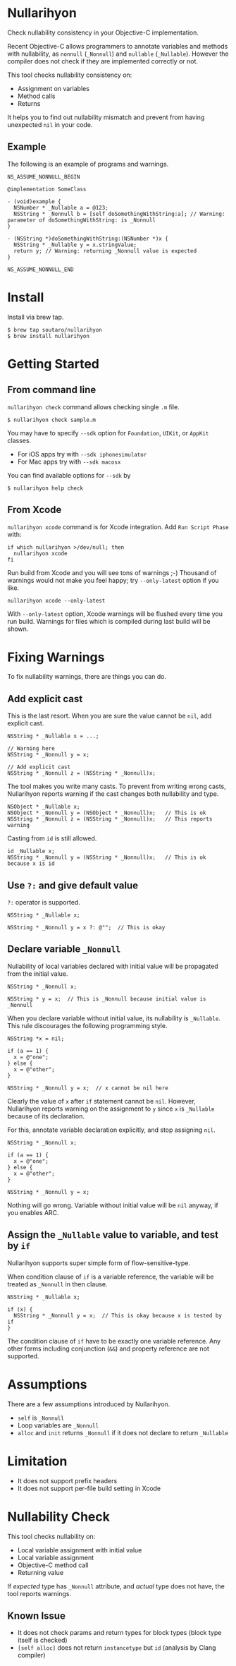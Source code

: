 # Nullarihyon

Check nullability consistency in your Objective-C implementation.

Recent Objective-C allows programmers to annotate variables and methods with nullability, as `nonnull` (`_Nonnull`) and `nullable` (`_Nullable`).
However the compiler does not check if they are implemented correctly or not.

This tool checks nullability consistency on:

* Assignment on variables
* Method calls
* Returns

It helps you to find out nullability mismatch and prevent from having unexpected `nil` in your code.

## Example

The following is an example of programs and warnings.

```objc
NS_ASSUME_NONNULL_BEGIN

@implementation SomeClass

- (void)example {
  NSNumber * _Nullable a = @123;
  NSString * _Nonnull b = [self doSomethingWithString:a]; // Warning: parameter of doSomethingWithString: is _Nonnull
}

- (NSString *)doSomethingWithString:(NSNumber *)x {
  NSString * _Nullable y = x.stringValue;
  return y; // Warning: returning _Nonnull value is expected
}

NS_ASSUME_NONNULL_END
```

# Install

Install via brew tap.

```
$ brew tap soutaro/nullarihyon
$ brew install nullarihyon
```

# Getting Started

## From command line

`nullarihyon check` command allows checking single `.m` file.

```
$ nullarihyon check sample.m
```

You may have to specify `--sdk` option for `Foundation`, `UIKit`, or `AppKit` classes.

* For iOS apps try with `--sdk iphonesimulator`
* For Mac apps try with `--sdk macosx`

You can find available options for `--sdk` by

```
$ nullarihyon help check
```

## From Xcode

`nullarihyon xcode` command is for Xcode integration.
Add `Run Script Phase` with:

```
if which nullarihyon >/dev/null; then
  nullarihyon xcode
fi
```

Run build from Xcode and you will see tons of warnings ;-)
Thousand of warnings would not make you feel happy; try `--only-latest` option if you like.

```
nullarihyon xcode --only-latest
```

With `--only-latest` option, Xcode warnings will be flushed every time you run build.
Warnings for files which is compiled during last build will be shown.

# Fixing Warnings

To fix nullability warnings, there are things you can do.

## Add explicit cast

This is the last resort.
When you are sure the value cannot be `nil`, add explicit cast.

```objc
NSString * _Nullable x = ...;

// Warning here
NSString * _Nonnull y = x;

// Add explicit cast
NSString * _Nonnull z = (NSString * _Nonnull)x;
```

The tool makes you write many casts.
To prevent from writing wrong casts, Nullarihyon reports warning if the cast changes both nullability and type.

```
NSObject * _Nullable x;
NSObject * _Nonnull y = (NSObject * _Nonnull)x;   // This is ok
NSString * _Nonnull z = (NSString * _Nonnull)x;   // This reports warning
```

Casting from `id` is still allowed.

```
id _Nullable x;
NSString * _Nonnull y = (NSString * _Nonnull)x;   // This is ok because x is id
```

## Use `?:` and give default value

`?:` operator is supported.

```objc
NSString * _Nullable x;

NSString * _Nonnull y = x ?: @"";  // This is okay
```

## Declare variable `_Nonnull`

Nullability of local variables declared with initial value will be propagated from the initial value.

```objc
NSString * _Nonnull x;

NSString * y = x;  // This is _Nonnull because initial value is _Nonnull
```

When you declare variable without initial value, its nullability is `_Nullable`.
This rule discourages the following programming style.

```objc
NSString *x = nil;

if (a == 1) {
  x = @"one";
} else {
  x = @"other";
}

NSString * _Nonnull y = x;  // x cannot be nil here
```

Clearly the value of `x` after `if` statement cannot be `nil`.
However, Nullarihyon reports warning on the assignment to `y` since `x` is `_Nullable` because of its declaration.

For this, annotate variable declaration explicitly, and stop assigning `nil`.

```objc
NSString * _Nonnull x;

if (a == 1) {
  x = @"one";
} else {
  x = @"other";
}

NSString * _Nonnull y = x;
```

Nothing will go wrong.
Variable without initial value will be `nil` anyway, if you enables ARC.

## Assign the `_Nullable` value to variable, and test by `if`

Nullarihyon supports super simple form of flow-sensitive-type.

When condition clause of `if` is a variable reference, the variable will be treated as `_Nonnull` in then clause.

```objc
NSString * _Nullable x;

if (x) {
  NSString * _Nonnull y = x;  // This is okay because x is tested by if
}
```

The condition clause of `if` have to be exactly one variable reference.
Any other forms including conjunction (`&&`) and property reference are not supported.

# Assumptions

There are a few assumptions introduced by Nullarihyon.

* `self` is `_Nonnull`
* Loop variables are `_Nonnull`
* `alloc` and `init` returns `_Nonnull` if it does not declare to return `_Nullable`

# Limitation

* It does not support prefix headers
* It does not support per-file build setting in Xcode

# Nullability Check

This tool checks nullability on:

* Local variable assignment with initial value
* Local variable assignment
* Objective-C method call
* Returning value

If *expected* type has `_Nonnull` attribute, and *actual* type does not have, the tool reports warnings.

## Known Issue

* It does not check params and return types for block types (block type itself is checked)
* `[self alloc]` does not return `instancetype` but `id` (analysis by Clang compiler)
